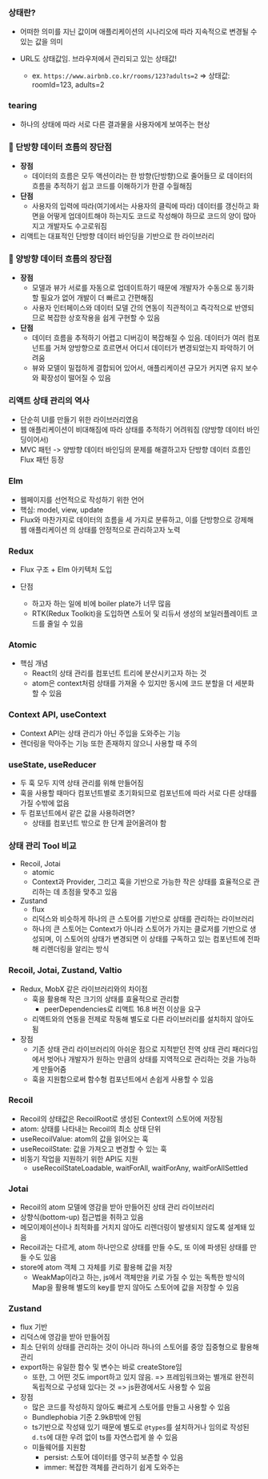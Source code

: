 ### 상태란?

- 어떠한 의미를 지닌 값이며 애플리케이션의 시나리오에 따라 지속적으로 변경될 수 있는 값을 의미
- URL도 상태값임. 브라우저에서 관리되고 있는 상태값!

  - ex. `https://www.airbnb.co.kr/rooms/123?adults=2` => 상태값: roomId=123, adults=2

### tearing

- 하나의 상태에 따라 서로 다른 결과물을 사용자에게 보여주는 현상

### 🎁 단방향 데이터 흐름의 장단점

- **장점**
  - 데이터의 흐름은 모두 액션이라는 한 방향(단방향)으로 줄어들므 로 데이터의 흐름을 추적하기 쉽고 코드를 이해하기가 한결 수월해짐
- **단점**
  - 사용자의 입력에 따라(여기에서는 사용자의 클릭에 따라) 데이터를 갱신하고 화면을 어떻게 업데이트해야 하는지도 코드로 작성해야 하므로 코드의 양이 많아지고 개발자도 수고로워짐
- 리액트는 대표적인 단방향 데이터 바인딩을 기반으로 한 라이브러리

### 🎁 양방향 데이터 흐름의 장단점

- **장점**
  - 모델과 뷰가 서로를 자동으로 업데이트하기 때문에 개발자가 수동으로 동기화할 필요가 없어 개발이 더 빠르고 간편해짐
  - 사용자 인터페이스와 데이터 모델 간의 연동이 직관적이고 즉각적으로 반영되므로 복잡한 상호작용을 쉽게 구현할 수 있음
- **단점**
  - 데이터 흐름을 추적하기 어렵고 디버깅이 복잡해질 수 있음. 데이터가 여러 컴포넌트를 거쳐 양방향으로 흐르면서 어디서 데이터가 변경되었는지 파악하기 어려움
  - 뷰와 모델이 밀접하게 결합되어 있어서, 애플리케이션 규모가 커지면 유지 보수와 확장성이 떨어질 수 있음

### 리액트 상태 관리의 역사

- 단순히 UI를 만들기 위한 라이브러리였음
- 웹 애플리케이션이 비대해짐에 따라 상태를 추적하기 어려워짐 (양방향 데이터 바인딩이어서)
- MVC 패턴 -> 양방향 데이터 바인딩의 문제를 해결하고자 단방향 데이터 흐름인 Flux 패턴 등장

### Elm

- 웹페이지를 선언적으로 작성하기 위한 언어
- 핵심: model, view, update
- Flux와 마찬가지로 데이터의 흐름을 세 가지로 분류하고, 이를 단방향으로 강제해 웹 애플리케이션 의 상태를 안정적으로 관리하고자 노력

### Redux

- Flux 구조 + Elm 아키텍처 도입
- 단점

  - 하고자 하는 일에 비에 boiler plate가 너무 많음
  - RTK(Redux Toolkit)을 도입하면 스토어 및 리듀서 생성의 보일러플레이트 코드를 줄일 수 있음

### Atomic

- 핵심 개념
  - React의 상태 관리를 컴포넌트 트리에 분산시키고자 하는 것
  - atom은 context처럼 상태를 가져올 수 있지만 동시에 코드 분할을 더 세분화할 수 있음

### Context API, useContext

- Context API는 상태 관리가 아닌 주입을 도와주는 기능
- 렌더링을 막아주는 기능 또한 존재하지 않으니 사용할 때 주의

### useState, useReducer

- 두 훅 모두 지역 상태 관리를 위해 만들어짐
- 훅을 사용할 때마다 컴포넌트별로 초기화되므로 컴포넌트에 따라 서로 다른 상태를 가질 수밖에 없음
- 두 컴포넌트에서 같은 값을 사용하려면?
  - 상태를 컴포넌트 밖으로 한 단계 끌어올려야 함

### 상태 관리 Tool 비교

- Recoil, Jotai
  - atomic
  - Context과 Provider, 그리고 훅을 기반으로 가능한 작은 상태를 효율적으로 관리하는 데 초점을 맞추고 있음
- Zustand
  - flux
  - 리덕스와 비슷하게 하나의 큰 스토어를 기반으로 상태를 관리하는 라이브러리
  - 하나의 큰 스토어는 Context가 아니라 스토어가 가지는 클로저를 기반으로 생성되며, 이 스토어의 상태가 변경되면 이 상태를 구독하고 있는 컴포넌트에 전파해 리렌더링을 알리는 방식

### Recoil, Jotai, Zustand, Valtio

- Redux, MobX 같은 라이브러리와의 차이점
  - 훅을 활용해 작은 크기의 상태를 효율적으로 관리함
    - peerDependencies로 리액트 16.8 버전 이상을 요구
  - 리액트와의 연동을 전제로 작동해 별도로 다른 라이브러리를 설치하지 않아도 됨
- 장점
  - 기존 상태 관리 라이브러리의 아쉬운 점으로 지적받던 전역 상태 관리 패러다임에서 벗어나 개발자가 원하는 만큼의 상태를 지역적으로 관리하는 것을 가능하게 만들어줌
  - 훅을 지원함으로써 함수형 컴포넌트에서 손쉽게 사용할 수 있음

### Recoil

- Recoil의 상태값은 RecoilRoot로 생성된 Context의 스토어에 저장됨
- atom: 상태를 나타내는 Recoil의 최소 상태 단위
- useRecoilValue: atom의 값을 읽어오는 훅
- useRecoilState: 값을 가져오고 변경할 수 있는 훅
- 비동기 작업을 지원하기 위한 API도 지원
  - useRecoilStateLoadable, waitForAll, waitForAny, waitForAllSettled

### Jotai

- Recoil의 atom 모델에 영감을 받아 만들어진 상태 관리 라이브러리
- 상향식(bottom-up) 접근법을 취하고 있음
- 메모이제이션이나 최적화를 거치지 않아도 리렌더링이 발생되지 않도록 설계돼 있음
- Recoil과는 다르게, atom 하나만으로 상태를 만들 수도, 또 이에 파생된 상태를 만들 수도 있음
- store에 atom 객체 그 자체를 키로 활용해 값을 저장
  - WeakMap이라고 하는, js에서 객체만을 키로 가질 수 있는 독특한 방식의 Map을 활용해 별도의 key를 받지 않아도 스토어에 값을 저장할 수 있음

### Zustand

- flux 기반
- 리덕스에 영감을 받아 만들어짐
- 최소 단위의 상태를 관리하는 것이 아니라 하나의 스토어를 중앙 집중형으로 활용해 관리
- export하는 유일한 함수 및 변수는 바로 createStore임
  - 또한, 그 어떤 것도 import하고 있지 않음. => 프레임워크와는 별개로 완전히 독립적으로 구성돼 있다는 것 => js환경에서도 사용할 수 있음
- 장점
  - 많은 코드를 작성하지 않아도 빠르게 스토어를 만들고 사용할 수 있음
  - Bundlephobia 기준 2.9kB밖에 안됨
  - ts기반으로 작성돼 있기 때문에 별도로 `@types`를 설치하거나 임의로 작성된 `d.ts`에 대한 우려 없이 ts를 자연스럽게 쓸 수 있음
  - 미들웨어를 지원함
    - persist: 스토어 데이터를 영구히 보존할 수 있음
    - immer: 복잡한 객체를 관리하기 쉽게 도와주는
